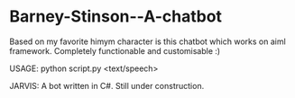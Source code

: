 # Barney-Stinson--A-chatbot
Based on my favorite himym character is this chatbot which works on aiml framework. 
Completely functionable and customisable :)

USAGE:
python script.py <text/speech>

JARVIS:
A bot written in C#. Still under construction.
